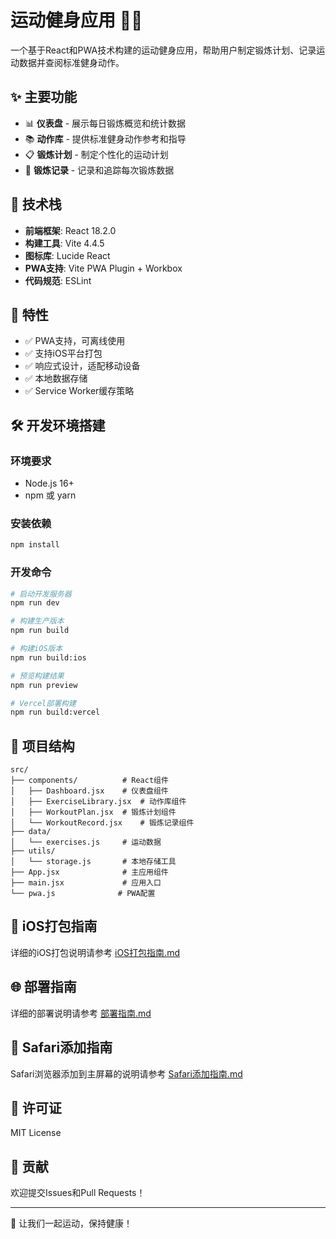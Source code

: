 # 运动健身应用 🏃‍♂️

一个基于React和PWA技术构建的运动健身应用，帮助用户制定锻炼计划、记录运动数据并查阅标准健身动作。

## ✨ 主要功能

- 📊 **仪表盘** - 展示每日锻炼概览和统计数据
- 📚 **动作库** - 提供标准健身动作参考和指导
- 📋 **锻炼计划** - 制定个性化的运动计划
- 📝 **锻炼记录** - 记录和追踪每次锻炼数据

## 🚀 技术栈

- **前端框架**: React 18.2.0
- **构建工具**: Vite 4.4.5
- **图标库**: Lucide React
- **PWA支持**: Vite PWA Plugin + Workbox
- **代码规范**: ESLint

## 📱 特性

- ✅ PWA支持，可离线使用
- ✅ 支持iOS平台打包
- ✅ 响应式设计，适配移动设备
- ✅ 本地数据存储
- ✅ Service Worker缓存策略

## 🛠️ 开发环境搭建

### 环境要求
- Node.js 16+
- npm 或 yarn

### 安装依赖
```bash
npm install
```

### 开发命令
```bash
# 启动开发服务器
npm run dev

# 构建生产版本
npm run build

# 构建iOS版本
npm run build:ios

# 预览构建结果
npm run preview

# Vercel部署构建
npm run build:vercel
```

## 📂 项目结构

```
src/
├── components/          # React组件
│   ├── Dashboard.jsx    # 仪表盘组件
│   ├── ExerciseLibrary.jsx  # 动作库组件
│   ├── WorkoutPlan.jsx  # 锻炼计划组件
│   └── WorkoutRecord.jsx    # 锻炼记录组件
├── data/
│   └── exercises.js     # 运动数据
├── utils/
│   └── storage.js       # 本地存储工具
├── App.jsx              # 主应用组件
├── main.jsx             # 应用入口
└── pwa.js              # PWA配置
```

## 📱 iOS打包指南

详细的iOS打包说明请参考 [iOS打包指南.md](./iOS打包指南.md)

## 🌐 部署指南

详细的部署说明请参考 [部署指南.md](./部署指南.md)

## 🍎 Safari添加指南

Safari浏览器添加到主屏幕的说明请参考 [Safari添加指南.md](./Safari添加指南.md)

## 📄 许可证

MIT License

## 🤝 贡献

欢迎提交Issues和Pull Requests！

---

💪 让我们一起运动，保持健康！